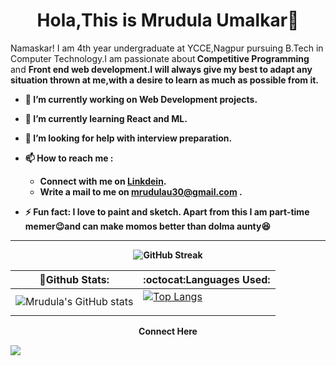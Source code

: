# <div align="center" font-size="24px">Hola,This is Mrudula Umalkar👋</div>
 
 Namaskar! I am 4th year undergraduate at YCCE,Nagpur pursuing B.Tech in Computer Technology.I am passionate about<b> Competitive Programming</b> and <b>Front end web development.I will always give my best to adapt any situation thrown at me,with a desire to learn as much as possible from it.

 - 🔭 I’m currently working on Web Development projects.
 - 🌱 I’m currently learning React and ML.
 - 🤔 I’m looking for help with interview preparation.
 - 📫 How to reach me : 
     - Connect with me on  <a href="https://www.linkedin.com/in/mrudula-umalkar-9baa9b194/">Linkdein</a>.
     - Write a mail to me on mrudulau30@gmail.com .
  
- ⚡ Fun fact: I love to paint and sketch. Apart from this I am part-time memer😉and can make momos better than dolma aunty😆
---------------------------------------------------------------------------------------------------------------------
<p align="center"><img src="https://github-readme-streak-stats.herokuapp.com?user=Mrudulau30&theme=highcontrast" alt="GitHub Streak" />

:trident:Github Stats: | :octocat:Languages Used:
------------- | -------------
![Mrudula's GitHub stats](https://github-readme-stats.vercel.app/api?username=Mrudulau30&show_icons=true&theme=great-gatsby) | [![Top Langs](https://github-readme-stats.vercel.app/api/top-langs/?username=Mrudulau30)](https://github.com/Mrudulau30/github-readme-stats)</p>
 
 <p align="center">Connect Here
  
  <img src="https://www.bing.com/images/search?view=detailV2&ccid=Ff1a2zx1&id=496BED4DB48F2B1C7BF176CC2A71178943F6BD69&thid=OIP.Ff1a2zx1DnGg5rppyqq-XwHaHa&mediaurl=https%3a%2f%2fupload.wikimedia.org%2fwikipedia%2fcommons%2fthumb%2fc%2fc9%2fLinkedin.svg%2f1200px-Linkedin.svg.png&exph=1200&expw=1200&q=linkdein+imag&simid=607991159625378503&FORM=IRPRST&ck=DD4B480FC525A66BFC2119873391B9DE&selectedIndex=2"> <a href="https://www.linkedin.com/in/mrudula-umalkar-9baa9b194/"></a></img>




